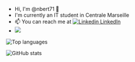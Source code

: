 - Hi, I'm @nbert71 👋
- I'm currently an IT student in Centrale Marseille
- 📫 You can reach me at [![Linkedin](https://i.stack.imgur.com/gVE0j.png) LinkedIn](https://www.linkedin.com/in/nicolas-bert-1a2a8a206/)
- ![](https://komarev.com/ghpvc/?username=nbert71)


![Top languages](https://github-readme-stats.vercel.app/api/top-langs/?username=nbert71&layout=compact&theme=dark&hide_border=true&include_all_commits=true&count_private=true)

![GitHub stats](https://github-readme-stats.vercel.app/api?username=nbert71&show_icons=true&theme=dark&hide_border=true&include_all_commits=true&count_private=true)
